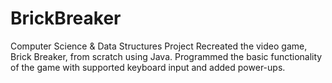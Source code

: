 # BrickBreaker
Computer Science & Data Structures Project
Recreated the video game, Brick Breaker, from scratch using Java. 
Programmed the basic functionality of the game with supported keyboard input and added power-ups.
